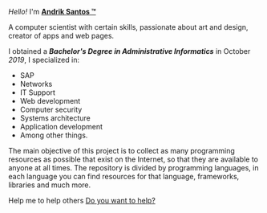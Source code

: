  *Hello!* I'm  [**Andrik Santos ™**](https://andriksantos.github.io/) 

A computer scientist with certain skills, passionate about art and design, creator of apps and web pages.

I obtained a ___Bachelor's Degree in Administrative Informatics___ in October _2019_, I specialized in:

* SAP
* Networks
* IT Support
* Web development
* Computer security
* Systems architecture
* Application development
* Among other things.

The main objective of this project is to collect as many programming resources as possible that exist on the Internet, so that they are available to anyone at all times. The repository is divided by programming languages, in each language you can find resources for that language, frameworks, libraries and much more.

Help me to help others [Do you want to help?](contributing.md)